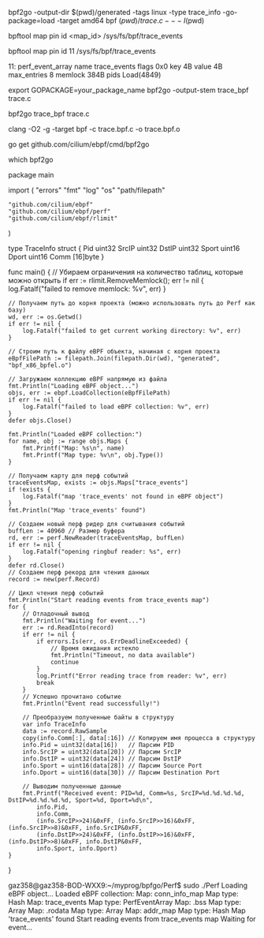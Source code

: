 bpf2go -output-dir $(pwd)/generated -tags linux -type trace_info -go-package=load -target amd64 bpf $(pwd)/trace.c -- -I$(pwd)

bpftool map pin id <map_id> /sys/fs/bpf/trace_events

bpftool map pin id 11 /sys/fs/bpf/trace_events


11: perf_event_array  name trace_events  flags 0x0
        key 4B  value 4B  max_entries 8  memlock 384B
        pids Load(4849)


export GOPACKAGE=your_package_name
bpf2go -output-stem trace_bpf trace.c

bpf2go trace_bpf trace.c



clang -O2 -g -target bpf -c trace.bpf.c -o trace.bpf.o

go get github.com/cilium/ebpf/cmd/bpf2go

which bpf2go



package main

import (
	"errors"
	"fmt"
	"log"
	"os"
	"path/filepath"

	"github.com/cilium/ebpf"
	"github.com/cilium/ebpf/perf"
	"github.com/cilium/ebpf/rlimit"
)

type TraceInfo struct {
	Pid   uint32
	SrcIP uint32
	DstIP uint32
	Sport uint16
	Dport uint16
	Comm  [16]byte
}

func main() {
	// Убираем ограничения на количество таблиц, которые можно открыть
	if err := rlimit.RemoveMemlock(); err != nil {
		log.Fatalf("failed to remove memlock: %v", err)
	}

	// Получаем путь до корня проекта (можно использовать путь до Perf как базу)
	wd, err := os.Getwd()
	if err != nil {
		log.Fatalf("failed to get current working directory: %v", err)
	}

	// Строим путь к файлу eBPF объекта, начиная с корня проекта
	eBpfFilePath := filepath.Join(filepath.Dir(wd), "generated", "bpf_x86_bpfel.o")

	// Загружаем коллекцию eBPF напрямую из файла
	fmt.Println("Loading eBPF object...")
	objs, err := ebpf.LoadCollection(eBpfFilePath)
	if err != nil {
		log.Fatalf("failed to load eBPF collection: %v", err)
	}
	defer objs.Close()

	fmt.Println("Loaded eBPF collection:")
	for name, obj := range objs.Maps {
		fmt.Printf("Map: %s\n", name)
		fmt.Printf("Map type: %v\n", obj.Type())
	}

	// Получаем карту для перф событий
	traceEventsMap, exists := objs.Maps["trace_events"]
	if !exists {
		log.Fatalf("map 'trace_events' not found in eBPF object")
	}
	fmt.Println("Map 'trace_events' found")

	// Создаем новый перф ридер для считывания событий
	buffLen := 40960 // Размер буфера
	rd, err := perf.NewReader(traceEventsMap, buffLen)
	if err != nil {
		log.Fatalf("opening ringbuf reader: %s", err)
	}
	defer rd.Close()
	// Создаем перф рекорд для чтения данных
	record := new(perf.Record)

	// Цикл чтения перф событий
	fmt.Println("Start reading events from trace_events map")
	for {
		// Отладочный вывод
		fmt.Println("Waiting for event...")
		err := rd.ReadInto(record)
		if err != nil {
			if errors.Is(err, os.ErrDeadlineExceeded) {
				// Время ожидания истекло
				fmt.Println("Timeout, no data available")
				continue
			}
			log.Printf("Error reading trace from reader: %v", err)
			break
		}
		// Успешно прочитано событие
		fmt.Println("Event read successfully!")

		// Преобразуем полученные байты в структуру
		var info TraceInfo
		data := record.RawSample
		copy(info.Comm[:], data[:16]) // Копируем имя процесса в структуру
		info.Pid = uint32(data[16])   // Парсим PID
		info.SrcIP = uint32(data[20]) // Парсим SrcIP
		info.DstIP = uint32(data[24]) // Парсим DstIP
		info.Sport = uint16(data[28]) // Парсим Source Port
		info.Dport = uint16(data[30]) // Парсим Destination Port

		// Выводим полученные данные
		fmt.Printf("Received event: PID=%d, Comm=%s, SrcIP=%d.%d.%d.%d, DstIP=%d.%d.%d.%d, Sport=%d, Dport=%d\n",
			info.Pid,
			info.Comm,
			(info.SrcIP>>24)&0xFF, (info.SrcIP>>16)&0xFF, (info.SrcIP>>8)&0xFF, info.SrcIP&0xFF,
			(info.DstIP>>24)&0xFF, (info.DstIP>>16)&0xFF, (info.DstIP>>8)&0xFF, info.DstIP&0xFF,
			info.Sport, info.Dport)
	}
}

gaz358@gaz358-BOD-WXX9:~/myprog/bpfgo/Perf$ sudo ./Perf
Loading eBPF object...
Loaded eBPF collection:
Map: conn_info_map
Map type: Hash
Map: trace_events
Map type: PerfEventArray
Map: .bss
Map type: Array
Map: .rodata
Map type: Array
Map: addr_map
Map type: Hash
Map 'trace_events' found
Start reading events from trace_events map
Waiting for event...
